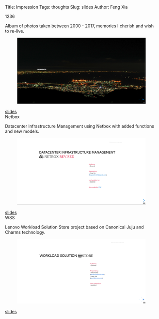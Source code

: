 Title: Impression
Tags: thoughts
Slug: slides
Author: Feng Xia


<div class="col l4 m6 s12">
  <div class="card white darken-1">
    <div class="card-content">
      <span class="card-title myhighlight">1236</span>
      <p>
        Album of photos taken between 2000 - 2017, memories
        I cherish and wish to re-live.
      </p>
      <figure>
        <img src="../images/moments.png"
             class="responsive-img center"/>
      </figure>
    </div>
    <div class="card-action">
      <a href="https://fengxia41103.github.io/moment/1236/">
        <i class="fa fa-link"></i>slides
      </a>
    </div>
  </div>
</div>

<div class="col l4 m6 s12">
  <div class="card white darken-1">
    <div class="card-content">
      <span class="card-title myhighlight">Netbox</span>
      <p>
      Datacenter Infrastructure Management using Netbox with added
      functions and new models.
      </p>
      <figure>
        <img src="../images/netbox.png"
             class="responsive-img center"/>
      </figure>
    </div>
    <div class="card-action">
      <a href="https://fengxia41103.github.io/moment/netbox/">
        <i class="fa fa-link"></i>slides
      </a>
    </div>
  </div>
</div>

<div class="col l4 m6 s12">
  <div class="card white darken-1">
    <div class="card-content">
      <span class="card-title myhighlight">WSS</span>
      <p>
      Lenovo Workload Solution Store project based on Canonical Juju
      and Charms technology.
      </p>
      <figure>
        <img src="../images/wss.png"
             class="responsive-img center"/>
      </figure>
    </div>
    <div class="card-action">
      <a href="https://fengxia41103.github.io/moment/wss/">
        <i class="fa fa-link"></i>slides
      </a>
    </div>
  </div>
</div>

<!-- 2. [workload solution store](/slides/wss/index.html) -->
